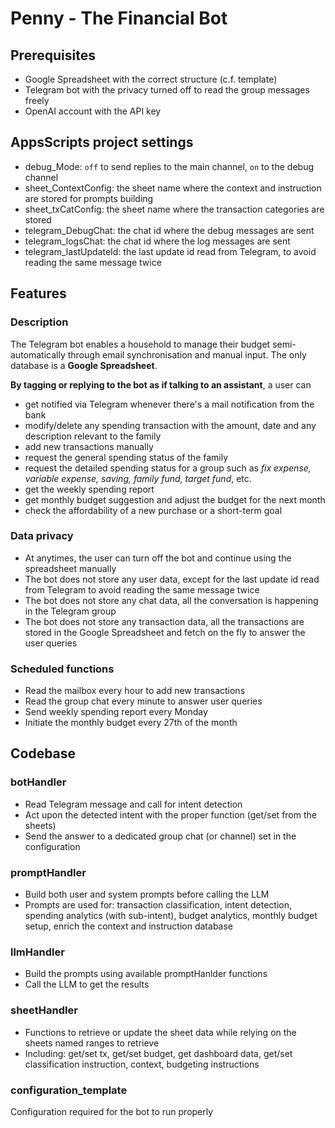 # Penny - The Financial Bot
## Prerequisites
- Google Spreadsheet with the correct structure (c.f. template)
- Telegram bot with the privacy turned off to read the group messages freely
- OpenAI account with the API key

## AppsScripts project settings
- debug_Mode: `off` to send replies to the main channel, `on` to the debug channel
- sheet_ContextConfig: the sheet name where the context and instruction are stored for prompts building
- sheet_txCatConfig: the sheet name where the transaction categories are stored
- telegram_DebugChat: the chat id where the debug messages are sent
- telegram_logsChat: the chat id where the log messages are sent
- telegram_lastUpdateId: the last update id read from Telegram, to avoid reading the same message twice


## Features
### Description
The Telegram bot enables a household to manage their budget semi-automatically through email synchronisation and manual input. 
The only database is a **Google Spreadsheet**.

**By tagging or replying to the bot as if talking to an assistant**, a user can
- get notified via Telegram whenever there's a mail notification from the bank
- modify/delete any spending transaction with the amount, date and any description relevant to the family
- add new transactions manually
- request the general spending status of the family
- request the detailed spending status for a group such as *fix expense, variable expense, saving, family fund, target fund*, etc.
- get the weekly spending report
- get monthly budget suggestion and adjust the budget for the next month
- check the affordability of a new purchase or a short-term goal

### Data privacy
- At anytimes, the user can turn off the bot and continue using the spreadsheet manually
- The bot does not store any user data, except for the last update id read from Telegram to avoid reading the same message twice
- The bot does not store any chat data, all the conversation is happening in the Telegram group
- The bot does not store any transaction data, all the transactions are stored in the Google Spreadsheet and fetch on the fly to answer the user queries

### Scheduled functions
- Read the mailbox every hour to add new transactions
- Read the group chat every minute to answer user queries
- Send weekly spending report every Monday
- Initiate the monthly budget every 27th of the month

## Codebase
### botHandler
- Read Telegram message and call for intent detection
- Act upon the detected intent with the proper function (get/set from the sheets)
- Send the answer to a dedicated group chat (or channel) set in the configuration

### promptHandler
- Build both user and system prompts before calling the LLM
- Prompts are used for: transaction classification, intent detection, spending analytics (with sub-intent), budget analytics, monthly budget setup, enrich the context and instruction database

### llmHandler
- Build the prompts using available promptHanlder functions
- Call the LLM to get the results

### sheetHandler
- Functions to retrieve or update the sheet data while relying on the sheets named ranges to retrieve
- Including: get/set tx, get/set budget, get dashboard data, get/set classification instruction, context, budgeting instructions

### configuration_template
Configuration required for the bot to run properly

